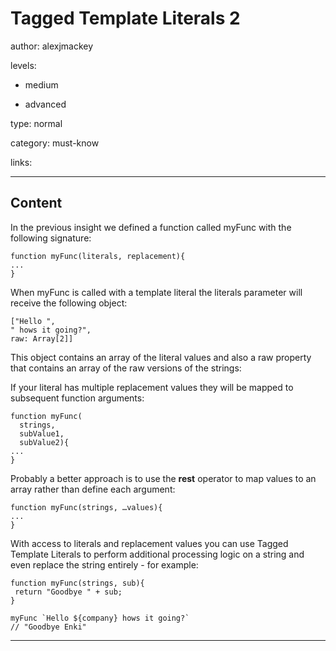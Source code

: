 # Tagged Template Literals 2
author: alexjmackey

levels:

  - medium

  - advanced

type: normal

category: must-know

links:

---
## Content

In the previous insight we defined a function called myFunc with the following signature:

```
function myFunc(literals, replacement){
...
}
```

When myFunc is called with a template literal the literals parameter will receive the following object:

```
["Hello ", 
" hows it going?", 
raw: Array[2]]
```

This object contains an array of the literal values and also a raw property that contains an array of the raw versions of the strings:

If your literal has multiple replacement values they will be mapped to subsequent function arguments:

```
function myFunc(
  strings, 
  subValue1, 
  subValue2){
...
}
```

Probably a better approach is to use the **rest** operator to map values to an array rather than define each argument:

```
function myFunc(strings, …values){
...
}
```

With access to literals and replacement values you can use Tagged Template Literals to perform additional processing logic on a string and even replace the string entirely - for example:

```
function myFunc(strings, sub){
 return "Goodbye " + sub; 
} 

myFunc `Hello ${company} hows it going?`
// "Goodbye Enki"
```

---